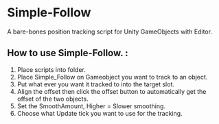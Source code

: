 # Simple-Follow
A bare-bones position tracking script for Unity GameObjects with Editor.

  
  ## How to use Simple-Follow. :
  1. Place scripts into folder.
  2. Place Simple_Follow on Gameobject you want to track to an object.
  3. Put what ever you want it tracked to into the target slot.
  4. Align the offset then click the offset button to automatically get the offset of the two objects.
  5. Set the SmoothAmount, Higher = Slower smoothing.
  6. Choose what Update tick you want to use for the tracking.
